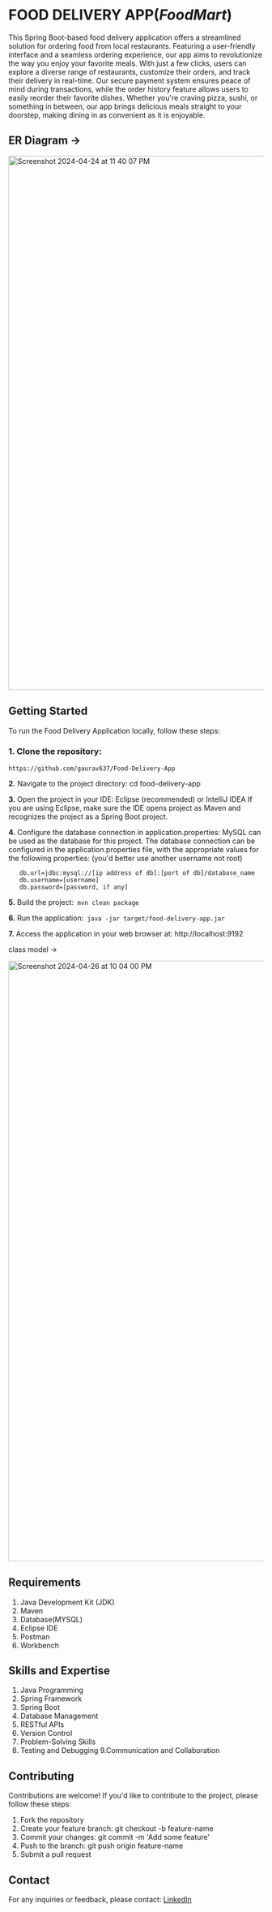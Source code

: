# FOOD DELIVERY APP(*FoodMart*)


This Spring Boot-based food delivery application offers a streamlined solution for ordering food from local restaurants. Featuring a user-friendly interface and a seamless ordering experience, our app aims to revolutionize the way you enjoy your favorite meals. With just a few clicks, users can explore a diverse range of restaurants, customize their orders, and track their delivery in real-time. Our secure payment system ensures peace of mind during transactions, while the order history feature allows users to easily reorder their favorite dishes. Whether you're craving pizza, sushi, or something in between, our app brings delicious meals straight to your doorstep, making dining in as convenient as it is enjoyable.


## ER Diagram ->

<img width="1053" alt="Screenshot 2024-04-24 at 11 40 07 PM" src="https://github.com/gaurav637/Food-Delivery-App/assets/141955844/f33d0db6-5ada-4429-8967-f0db94c123df">

## **Getting Started**
To run the Food Delivery Application locally, follow these steps:

### 1. Clone the repository: 
   ```
   https://github.com/gaurav637/Food-Delivery-App
   ```
**2.** Navigate to the project directory: cd food-delivery-app

**3.** Open the project in your IDE: Eclipse (recommended) or IntelliJ IDEA
       If you are using Eclipse, make sure the IDE opens project as Maven and recognizes the project as a Spring Boot project.
       
**4.** Configure the database connection in application.properties:
 MySQL can be used as the database for this project. The database connection can be configured in the 
 application.properties file, with the appropriate 
 values for the following properties: (you'd better use another username not root)
       
 ```
    db.url=jdbc:mysql://[ip address of db]:[port of db]/database_name
    db.username=[username]
    db.password=[password, if any]
 ```
       
**5.** Build the project:``` mvn clean package```

**6.** Run the application:``` java -jar target/food-delivery-app.jar```

**7.** Access the application in your web browser at: http://localhost:9192

class model -> 

<img width="1184" alt="Screenshot 2024-04-26 at 10 04 00 PM" src="https://github.com/gaurav637/Food-Delivery-App/assets/141955844/b99a740c-d2bd-4c44-8c6e-64a72fcac41d">

## Requirements

1. Java Development Kit (JDK)
2. Maven
3. Database(MYSQL)
4. Eclipse IDE
5. Postman
6. Workbench

## Skills and Expertise

1. Java Programming
2. Spring Framework
3. Spring Boot
4. Database Management
5. RESTful APIs
6. Version Control
7. Problem-Solving Skills
8. Testing and Debugging
9.Communication and Collaboration



## Contributing
Contributions are welcome! If you'd like to contribute to the project, please follow these steps:

1. Fork the repository
2. Create your feature branch: git checkout -b feature-name
3. Commit your changes: git commit -m 'Add some feature'
4. Push to the branch: git push origin feature-name
5. Submit a pull request

 
 ## Contact
For any inquiries or feedback, please contact: [LinkedIn](https://www.linkedin.com/in/gauravnegi91/)
